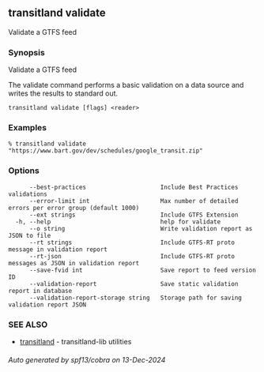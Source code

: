 ## transitland validate

Validate a GTFS feed

### Synopsis

Validate a GTFS feed

The validate command performs a basic validation on a data source and writes the results to standard out.

```
transitland validate [flags] <reader>
```

### Examples

```
% transitland validate "https://www.bart.gov/dev/schedules/google_transit.zip"
```

### Options

```
      --best-practices                     Include Best Practices validations
      --error-limit int                    Max number of detailed errors per error group (default 1000)
      --ext strings                        Include GTFS Extension
  -h, --help                               help for validate
      --o string                           Write validation report as JSON to file
      --rt strings                         Include GTFS-RT proto message in validation report
      --rt-json                            Include GTFS-RT proto messages as JSON in validation report
      --save-fvid int                      Save report to feed version ID
      --validation-report                  Save static validation report in database
      --validation-report-storage string   Storage path for saving validation report JSON
```

### SEE ALSO

* [transitland](transitland.md)	 - transitland-lib utilities

###### Auto generated by spf13/cobra on 13-Dec-2024
